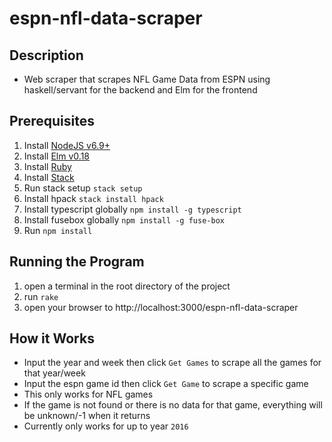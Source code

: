 # espn-nfl-data-scraper

## Description
* Web scraper that scrapes NFL Game Data from ESPN using haskell/servant for the backend and Elm for the frontend

## Prerequisites
1. Install [NodeJS v6.9+](https://nodejs.org/en/download/current/)
2. Install [Elm v0.18](http://install.elm-lang.org/)
3. Install [Ruby](https://www.ruby-lang.org/en/documentation/installation/)
4. Install [Stack](https://docs.haskellstack.org/en/stable/README/)
5. Run stack setup `stack setup`
6. Install hpack `stack install hpack`
7. Install typescript globally `npm install -g typescript`
8. Install fusebox globally `npm install -g fuse-box`
9. Run `npm install`

## Running the Program
1. open a terminal in the root directory of the project
2. run `rake`
3. open your browser to http://localhost:3000/espn-nfl-data-scraper

## How it Works
* Input the year and week then click `Get Games` to scrape all the games for that year/week
* Input the espn game id then click `Get Game` to scrape a specific game
* This only works for NFL games
* If the game is not found or there is no data for that game, everything will be unknown/-1 when it returns
* Currently only works for up to year `2016`